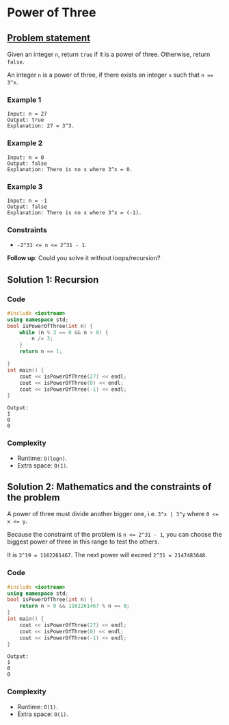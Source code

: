 # Power of Three

## [Problem statement](https://leetcode.com/problems/power-of-three/)
Given an integer `n`, return `true` if it is a power of three. Otherwise, return `false`.

An integer `n` is a power of three, if there exists an integer `x` such that `n == 3^x`.


### Example 1
```text
Input: n = 27
Output: true
Explanation: 27 = 3^3.
```

### Example 2
```text
Input: n = 0
Output: false
Explanation: There is no x where 3^x = 0.
```

### Example 3
```text
Input: n = -1
Output: false
Explanation: There is no x where 3^x = (-1).
``` 

### Constraints

* `-2^31 <= n <= 2^31 - 1`.
 

**Follow up**: Could you solve it without loops/recursion?

## Solution 1: Recursion

### Code
```cpp
#include <iostream>
using namespace std;
bool isPowerOfThree(int n) {
    while (n % 3 == 0 && n > 0) {
        n /= 3;
    }
    return n == 1;

}
int main() {
    cout << isPowerOfThree(27) << endl;
    cout << isPowerOfThree(0) << endl;
    cout << isPowerOfThree(-1) << endl;
}
```
```text
Output:
1
0
0
```

### Complexity
* Runtime: `O(logn)`.
* Extra space: `O(1)`.

## Solution 2: Mathematics and the constraints of the problem

A power of three must divide another bigger one, i.e. `3^x | 3^y` where `0 <= x <= y`.

Because the constraint of the problem is `n <= 2^31 - 1`, you can choose the biggest power of three in this range to test the others.

It is `3^19 = 1162261467`. The next power will exceed `2^31 = 2147483648`.

### Code
```cpp
#include <iostream>
using namespace std;
bool isPowerOfThree(int n) {
    return n > 0 && 1162261467 % n == 0;
}
int main() {
    cout << isPowerOfThree(27) << endl;
    cout << isPowerOfThree(0) << endl;
    cout << isPowerOfThree(-1) << endl;
}
```
```text
Output:
1
0
0
```

### Complexity
* Runtime: `O(1)`.
* Extra space: `O(1)`.




